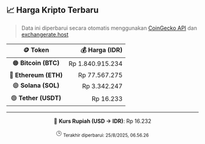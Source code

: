 

<!-- HARGA_KRIPTO -->
## 📈 Harga Kripto Terbaru

> Data ini diperbarui secara otomatis menggunakan [CoinGecko API](https://www.coingecko.com/) dan [exchangerate.host](https://exchangerate.host/)

<div align="center">

| 🪙 Token | 💰 Harga (IDR) |
|:------:|---------------:|
| 🟠 **Bitcoin (BTC)**   | Rp 1.840.915.234 |
| 🔵 **Ethereum (ETH)**  | Rp 77.567.275 |
| 🟣 **Solana (SOL)**    | Rp 3.342.247 |
| 🟢 **Tether (USDT)**   | Rp 16.233 |

---

💱 **Kurs Rupiah (USD → IDR)**: Rp 16.232

🕒 <sub>Terakhir diperbarui: 25/8/2025, 06.56.26</sub>

</div>
<!-- /HARGA_KRIPTO -->